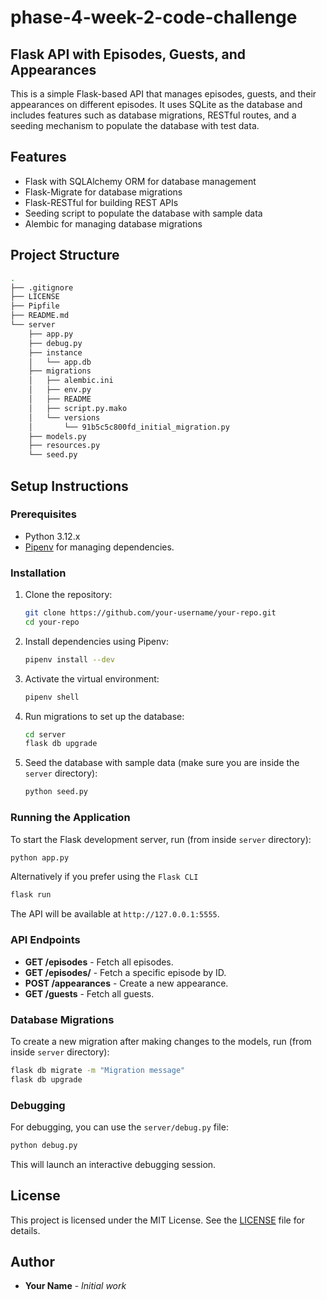 # phase-4-week-2-code-challenge

## Flask API with Episodes, Guests, and Appearances

This is a simple Flask-based API that manages episodes, guests, and their appearances on different episodes. It uses SQLite as the database and includes features such as database migrations, RESTful routes, and a seeding mechanism to populate the database with test data.

## Features

- Flask with SQLAlchemy ORM for database management
- Flask-Migrate for database migrations
- Flask-RESTful for building REST APIs
- Seeding script to populate the database with sample data
- Alembic for managing database migrations

## Project Structure

```bash
.
├── .gitignore
├── LICENSE
├── Pipfile
├── README.md
└── server
    ├── app.py
    ├── debug.py
    ├── instance
    │   └── app.db
    ├── migrations
    │   ├── alembic.ini
    │   ├── env.py
    │   ├── README
    │   ├── script.py.mako
    │   └── versions
    │       └── 91b5c5c800fd_initial_migration.py
    ├── models.py
    ├── resources.py
    └── seed.py
```

## Setup Instructions

### Prerequisites

- Python 3.12.x
- [Pipenv](https://pipenv.pypa.io/en/latest/) for managing dependencies.

### Installation

1. Clone the repository:

   ```bash
   git clone https://github.com/your-username/your-repo.git
   cd your-repo
   ```

2. Install dependencies using Pipenv:

   ```bash
   pipenv install --dev
   ```

3. Activate the virtual environment:

   ```bash
   pipenv shell
   ```

4. Run migrations to set up the database:

   ```bash
   cd server
   flask db upgrade
   ```

5. Seed the database with sample data (make sure you are inside the `server` directory):

   ```bash
   python seed.py
   ```

### Running the Application

To start the Flask development server, run (from inside `server` directory):

```bash
python app.py
```

Alternatively if you prefer using the `Flask CLI`

```bash
flask run
```

The API will be available at `http://127.0.0.1:5555`.

### API Endpoints

- **GET /episodes** - Fetch all episodes.
- **GET /episodes/<id>** - Fetch a specific episode by ID.
- **POST /appearances** - Create a new appearance.
- **GET /guests** - Fetch all guests.

### Database Migrations

To create a new migration after making changes to the models, run (from inside `server` directory):

```bash
flask db migrate -m "Migration message"
flask db upgrade
```

### Debugging

For debugging, you can use the `server/debug.py` file:

```bash
python debug.py
```

This will launch an interactive debugging session.

## License

This project is licensed under the MIT License. See the [LICENSE](LICENSE) file for details.

## Author

- **Your Name** - _Initial work_
